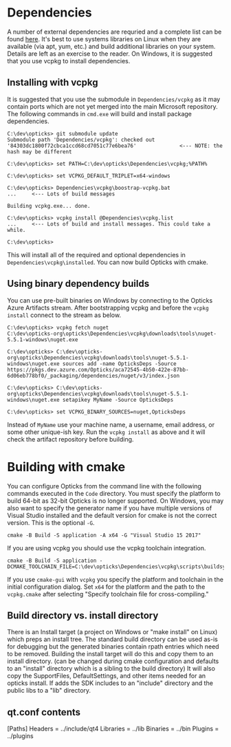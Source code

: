# Dependencies
A number of external dependencies are requried and a complete list can be found [here](../Dependencies/dependency_versions.txt). It's best to use systems libraries
on Linux when they are available (via apt, yum, etc.) and build additional libraries on your system. Details are left as an exercise to the reader.
On Windows, it is suggested that you use vcpkg to install dependencies.

## Installing with vcpkg
It is suggested that you use the submodule in `Dependencies/vcpkg` as it may contain ports which are not yet merged into the main Microsoft repository.
The following commands in `cmd.exe` will build and install package dependencies.
```
C:\dev\opticks> git submodule update
Submodule path 'Dependencies/vcpkg': checked out '84303dc1800f72cbca1ccd68cd7051c77e6bea76'              <--- NOTE: the hash may be different

C:\dev\opticks> set PATH=C:\dev\opticks\Dependencies\vcpkg;%PATH%

C:\dev\opticks> set VCPKG_DEFAULT_TRIPLET=x64-windows

C:\dev\opticks> Dependencies\vcpkg\boostrap-vcpkg.bat
...     <--- Lots of build messages

Building vcpkg.exe... done.

C:\dev\opticks> vcpkg install @Dependencies\vcpkg.list
...     <--- Lots of build and install messages. This could take a while.

C:\dev\opticks>
```

This will install all of the required and optional dependencies in `Dependencies\vcpkg\installed`. You can now build Opticks with cmake.

## Using binary dependency builds
You can use pre-built binaries on Windows by connecting to the Opticks Azure Artifacts stream. After bootstrapping vcpkg and before the `vcpkg install` connect to the stream as below.
```
C:\dev\opticks> vcpkg fetch nuget
C:\dev\opticks-org\opticks\Dependencies\vcpkg\downloads\tools\nuget-5.5.1-windows\nuget.exe

C:\dev\opticks> C:\dev\opticks-org\opticks\Dependencies\vcpkg\downloads\tools\nuget-5.5.1-windows\nuget.exe sources add -name OpticksDeps -Source https://pkgs.dev.azure.com/Opticks/aca72545-4b50-422e-87bb-6d06eb778bf0/_packaging/dependencies/nuget/v3/index.json

C:\dev\opticks> C:\dev\opticks-org\opticks\Dependencies\vcpkg\downloads\tools\nuget-5.5.1-windows\nuget.exe setapikey MyName -Source OpticksDeps

C:\dev\opticks> set VCPKG_BINARY_SOURCES=nuget,OpticksDeps
```

Instead of `MyName` use your machine name, a username, email address, or some other unique-ish key. Run the `vcpkg install` as above and it will check the artifact repository before building.

# Building with cmake
You can configure Opticks from the command line with the following commands executed in the `Code` directory. You must specify the platform to build
64-bit as 32-bit Opticks is no longer supported. On Windows, you may also want to specify the generator name if you have multiple versions of
Visual Studio installed and the default version for cmake is not the correct version. This is the optional `-G`.

```
cmake -B Build -S application -A x64 -G "Visual Studio 15 2017"
```

If you are using vcpkg you should use the vcpkg toolchain integration.
```
cmake -B Build -S application -DCMAKE_TOOLCHAIN_FILE=C:\dev\opticks\Dependencies\vcpkg\scripts\buildsystems\vcpkg.cmake
```

If you use `cmake-gui` with `vcpkg` you specify the platform and toolchain in the initial configuration dialog. Set `x64` for the platform and
the path to the `vcpkg.cmake` after selecting "Specify toolchain file for cross-compiling."

Build directory vs. install directory
-------------------------------------
There is an Install target (a project on Windows or "make install" on Linux) which preps an install tree. The standard build directory can be used as-is for debugging but the generated binaries contain rpath entries which need to be removed. Building the install target will do this and copy them to an install directory. (can be changed during cmake configuration and defaults to an "install" directory which is a sibling to the build directory) It will also copy the SupportFiles, DefaultSettings, and other items needed for an opticks install. If adds the SDK includes to an "include" directory and the public libs to a "lib" directory.

qt.conf contents
----------------
[Paths]
Headers = ../include/qt4
Libraries = ../lib
Binaries = ../bin 
Plugins = ../plugins
